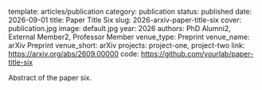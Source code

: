 template: articles/publication
category: publication
status: published
date: 2026-09-01
title: Paper Title Six
slug: 2026-arxiv-paper-title-six
cover: publication.jpg
image: default.jpg
year: 2026
authors: PhD Alumni2, External Member2, Professor Member
venue_type: Preprint
venue_name: arXiv Preprint
venue_short: arXiv
projects: project-one, project-two
link: https://arxiv.org/abs/2609.00000
code: https://github.com/yourlab/paper-title-six

Abstract of the paper six.
